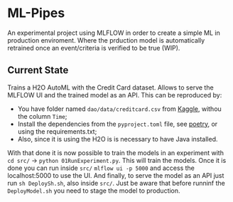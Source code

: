 # ML-Pipes

An experimental project using MLFLOW in order to create a simple ML in production enviroment. Where the prduction model is automatically retrained once an event/criteria is verified to be true (WIP).


## Current State

Trains a H2O AutoML with the Credit Card dataset. Allows to serve the MLFLOW UI and the trained model as an API. This can be reproduced by:
- You have folder named `dao/data/creditcard.csv` from [Kaggle](https://www.kaggle.com/mlg-ulb/creditcardfraud), withou the column `Time`;
- Install the dependencies from the `pyproject.toml` file, see [poetry](https://python-poetry.org/), or using the requirements.txt;
- Also, since it is using the H2O is is necessary to have Java installed.

With that done it is now possible to train the models in an experiment with `cd src/` -> `python 01RunExperiment.py`. This will train the models. Once it is done you can run inside `src/` `mlflow ui -p 5000` and access the localhost:5000 to use the UI. And finally, to serve the model as an API just run `sh DeploySh.sh`, also inside `src/`. Just be aware that before runninf the `DeployModel.sh` you need to stage the model to production.
